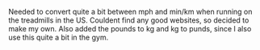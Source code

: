 Needed to convert quite a bit between mph and min/km when running on the treadmills in the US.
Couldent find any good websites, so decided to make my own.
Also added the pounds to kg and kg to punds, since I also use this quite a bit in the gym.
